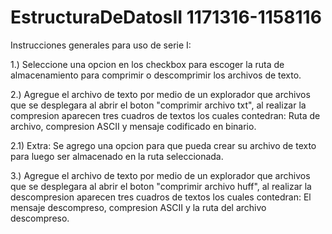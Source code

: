 # EstructuraDeDatosII 1171316-1158116

Instrucciones generales para uso de serie I:

1.) Seleccione una opcion en los checkbox para escoger la ruta de almacenamiento para comprimir o descomprimir los archivos de texto.

2.) Agregue el archivo de texto por medio de un explorador que archivos que se desplegara al abrir el boton "comprimir archivo txt", al realizar la compresion aparecen tres cuadros de textos los cuales contedran: Ruta de archivo, compresion ASCII y mensaje codificado en binario.

2.1) Extra: Se agrego una opcion para que pueda crear su archivo de texto para luego ser almacenado en la ruta seleccionada.

3.) Agregue el archivo de texto por medio de un explorador que archivos que se desplegara al abrir el boton "comprimir archivo huff", al realizar la descompresion aparecen tres cuadros de textos los cuales contedran: El mensaje descompreso, compresion ASCII y la ruta del archivo descompreso.
